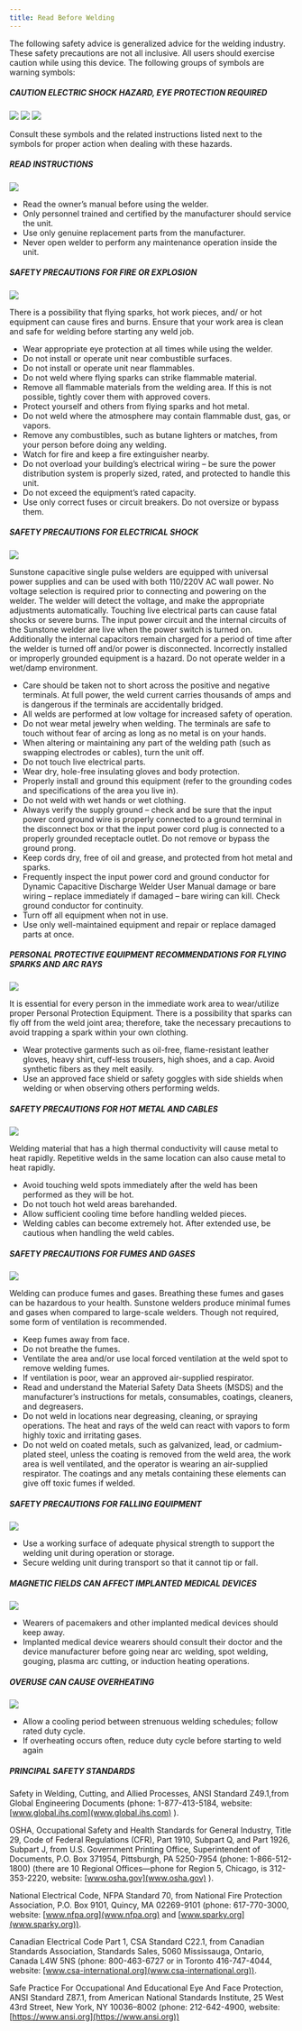 ```yaml
---
title: Read Before Welding
---
```


The following safety advice is generalized advice for the welding industry.
These safety precautions are not all inclusive. All users should exercise
caution while using this device. The following groups of symbols are warning
symbols: 

##### CAUTION ELECTRIC SHOCK HAZARD, EYE PROTECTION REQUIRED

<div class="flex-box flex-center flex-wrap">
	<img src="/dcd/img/warn_warning.png" class="warning-img"/>
	<img src="../images/warn_electrical_shock.png" class="warning-img"/>
	<img src="../img/warn_glasses_required.png" class="warning-img"/>
</div>

Consult these symbols and the related instructions listed next to the symbols
for proper action when dealing with these hazards.

##### READ INSTRUCTIONS

<img src="/img/warn_read_manual.png" class="warning-img pull-left"/>

* Read the owner’s manual before using the welder.
* Only personnel trained and certified by the manufacturer should service the unit.
* Use only genuine replacement parts from the manufacturer.
* Never open welder to perform any maintenance operation inside the unit.


##### SAFETY PRECAUTIONS FOR FIRE OR EXPLOSION

<img src="/img/warn_explosions.png" class="warning-img pull-left limit-margin-bottom"/>

There is a possibility that flying sparks, hot work pieces, and/
or hot equipment can cause fires and burns. Ensure that your
work area is clean and safe for welding before starting any
weld job.

* Wear appropriate eye protection at all times while using the welder.
* Do not install or operate unit near combustible surfaces.
* Do not install or operate unit near flammables.
* Do not weld where flying sparks can strike flammable material.
* Remove all flammable materials from the welding area. If this is not possible, tightly cover them with approved covers.
* Protect yourself and others from flying sparks and hot metal.
* Do not weld where the atmosphere may contain flammable dust, gas, or vapors.
* Remove any combustibles, such as butane lighters or matches, from your person before doing any welding.
* Watch for fire and keep a fire extinguisher nearby.
* Do not overload your building’s electrical wiring – be sure the power distribution system is properly sized, rated, and protected to handle this unit.
* Do not exceed the equipment’s rated capacity.
* Use only correct fuses or circuit breakers. Do not oversize or bypass them.

##### SAFETY PRECAUTIONS FOR ELECTRICAL SHOCK

<img src="/img/warn_electrical_shock.png" class="warning-img pull-left limit-margin-bottom"/>

Sunstone capacitive single pulse welders are equipped with
universal power supplies and can be used with both
110/220V AC wall power. No voltage selection is required
prior to connecting and powering on the welder. The welder
will detect the voltage, and make the appropriate adjustments automatically.
Touching live electrical parts can cause fatal shocks or severe burns. The
input power circuit and the internal circuits of the Sunstone welder are live
when the power switch is turned on. Additionally the internal capacitors
remain charged for a period of time after the welder is turned off and/or
power is disconnected. Incorrectly installed or improperly grounded
equipment is a hazard. Do not operate welder in a wet/damp environment.

* Care should be taken not to short across the positive and negative terminals. At full power, the weld current carries thousands of amps and is dangerous if the terminals are accidentally bridged.
* All welds are performed at low voltage for increased safety of operation.
* Do not wear metal jewelry when welding. The terminals are safe to touch without fear of arcing as long as no metal is on your hands.
* When altering or maintaining any part of the welding path (such as swapping electrodes or cables), turn the unit off.
* Do not touch live electrical parts.
* Wear dry, hole-free insulating gloves and body protection.
* Properly install and ground this equipment (refer to the grounding codes and specifications of the area you live in).
* Do not weld with wet hands or wet clothing.
* Always verify the supply ground – check and be sure that the input power cord ground wire is properly connected to a ground terminal in the disconnect box or that the input power cord plug is connected to a properly grounded receptacle outlet. Do not remove or bypass the ground prong.
* Keep cords dry, free of oil and grease, and protected from hot metal and sparks.
* Frequently inspect the input power cord and ground conductor for Dynamic Capacitive Discharge Welder User Manual damage or bare wiring – replace immediately if damaged – bare wiring can kill. Check ground conductor for continuity.
* Turn off all equipment when not in use.
* Use only well-maintained equipment and repair or replace damaged parts at once.

##### PERSONAL PROTECTIVE EQUIPMENT RECOMMENDATIONS FOR FLYING SPARKS AND ARC RAYS

<img src="/img/warn_glasses_required.png" class="warning-img pull-left limit-margin-bottom"/>

It is essential for every person in the immediate work area to
wear/utilize proper Personal Protection Equipment. There is a
possibility that sparks can fly off from the weld joint area;
therefore, take the necessary precautions to avoid trapping a
spark within your own clothing.

* Wear protective garments such as oil-free, flame-resistant leather gloves, heavy shirt, cuff-less trousers, high shoes, and a cap. Avoid synthetic fibers as they melt easily.
* Use an approved face shield or safety goggles with side shields when welding or when observing others performing welds.

##### SAFETY PRECAUTIONS FOR HOT METAL AND CABLES

<img src="/img/warn_hot_to_touch.png" class="warning-img pull-left limit-margin-bottom"/>


Welding material that has a high thermal conductivity will
cause metal to heat rapidly. Repetitive welds in the same
location can also cause metal to heat rapidly.

* Avoid touching weld spots immediately after the weld has been performed as they will be hot.
* Do not touch hot weld areas barehanded.
* Allow sufficient cooling time before handling welded pieces.
* Welding cables can become extremely hot. After extended use, be cautious when handling the weld cables.

##### SAFETY PRECAUTIONS FOR FUMES AND GASES

<img src="/img/warn_fumes.png" class="warning-img pull-left limit-margin-bottom"/>

Welding can produce fumes and gases. Breathing these
fumes and gases can be hazardous to your health. Sunstone
welders produce minimal fumes and gases when compared
to large-scale welders. Though not required, some form of
ventilation is recommended.

* Keep fumes away from face.
* Do not breathe the fumes.
* Ventilate the area and/or use local forced ventilation at the weld
spot to remove welding fumes.
* If ventilation is poor, wear an approved air-supplied respirator.
* Read and understand the Material Safety Data Sheets (MSDS) and
the manufacturer’s instructions for metals, consumables, coatings,
cleaners, and degreasers.
* Do not weld in locations near degreasing, cleaning, or spraying
operations. The heat and rays of the weld can react with vapors to
form highly toxic and irritating gases.
* Do not weld on coated metals, such as galvanized, lead, or
cadmium-plated steel, unless the coating is removed from the weld
area, the work area is well ventilated, and the operator is wearing
an air-supplied respirator. The coatings and any metals containing
these elements can give off toxic fumes if welded.

##### SAFETY PRECAUTIONS FOR FALLING EQUIPMENT

<img src="/img/warn_heavy_equip.png" class="warning-img pull-left"/>

* Use a working surface of adequate physical strength to support the welding unit during operation or storage.
* Secure welding unit during transport so that it cannot tip or fall.

##### MAGNETIC FIELDS CAN AFFECT IMPLANTED MEDICAL DEVICES

<img src="/img/warn_electromagnetic_noise.png" class="warning-img pull-left"/>

* Wearers of pacemakers and other implanted medical devices should keep away.
* Implanted medical device wearers should consult their doctor and the device manufacturer before going near arc welding, spot welding, gouging, plasma arc cutting, or induction heating operations.

##### OVERUSE CAN CAUSE OVERHEATING

<img src="/img/warn_hot_equip.png" class="warning-img pull-left"/>

* Allow a cooling period between strenuous welding schedules; follow rated duty cycle.
* If overheating occurs often, reduce duty cycle before starting to weld again

##### PRINCIPAL SAFETY STANDARDS
Safety in Welding, Cutting, and Allied Processes, ANSI Standard Z49.1,from Global
Engineering Documents (phone: 1-877-413-5184, website: [www.global.ihs.com](www.global.ihs.com) ).

OSHA, Occupational Safety and Health Standards for General Industry, Title 29, Code
of Federal Regulations (CFR), Part 1910, Subpart Q, and Part 1926, Subpart J, from U.S.
Government Printing Office, Superintendent of Documents, P.O. Box 371954, Pittsburgh,
PA 5250-7954 (phone: 1-866-512-1800) (there are 10 Regional Offices—phone for
Region 5, Chicago, is 312-353-2220, website: [www.osha.gov](www.osha.gov) ).

National Electrical Code, NFPA Standard 70, from National Fire Protection Association,
P.O. Box 9101, Quincy, MA 02269-9101 (phone: 617-770-3000, website: [www.nfpa.org](www.nfpa.org)
and [www.sparky.org](www.sparky.org)).

Canadian Electrical Code Part 1, CSA Standard C22.1, from Canadian Standards
Association, Standards Sales, 5060 Mississauga, Ontario, Canada L4W 5NS (phone:
800-463-6727 or in Toronto 416-747-4044, website: [www.csa-international.org](www.csa-international.org)).

Safe Practice For Occupational And Educational Eye And Face Protection, ANSI Standard
Z87.1, from American National Standards Institute, 25 West 43rd Street, New York, NY
10036–8002 (phone: 212-642-4900, website: [https://www.ansi.org](https://www.ansi.org))